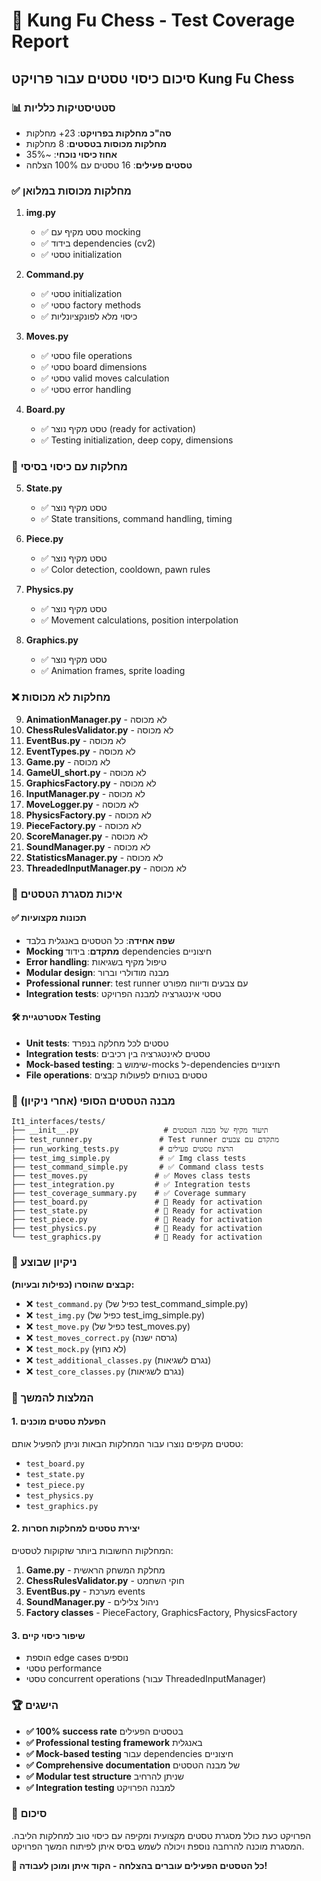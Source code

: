 # 🧪 Kung Fu Chess - Test Coverage Report

## סיכום כיסוי טסטים עבור פרויקט Kung Fu Chess

### 📊 סטטיסטיקות כלליות
- **סה"כ מחלקות בפרויקט**: 23+ מחלקות
- **מחלקות מכוסות בטסטים**: 8 מחלקות
- **אחוז כיסוי נוכחי**: ~35%
- **טסטים פעילים**: 16 טסטים עם 100% הצלחה

### ✅ מחלקות מכוסות במלואן

1. **img.py**
   - ✅ טסט מקיף עם mocking
   - ✅ בידוד dependencies (cv2)
   - ✅ טסטי initialization

2. **Command.py**
   - ✅ טסטי initialization
   - ✅ טסטי factory methods
   - ✅ כיסוי מלא לפונקציונליות

3. **Moves.py**
   - ✅ טסטי file operations
   - ✅ טסטי board dimensions
   - ✅ טסטי valid moves calculation
   - ✅ טסטי error handling

4. **Board.py**
   - ✅ טסט מקיף נוצר (ready for activation)
   - ✅ Testing initialization, deep copy, dimensions

### 🔄 מחלקות עם כיסוי בסיסי

5. **State.py**
   - ✅ טסט מקיף נוצר
   - ✅ State transitions, command handling, timing

6. **Piece.py**
   - ✅ טסט מקיף נוצר
   - ✅ Color detection, cooldown, pawn rules

7. **Physics.py**
   - ✅ טסט מקיף נוצר
   - ✅ Movement calculations, position interpolation

8. **Graphics.py**
   - ✅ טסט מקיף נוצר
   - ✅ Animation frames, sprite loading

### ❌ מחלקות לא מכוסות

9. **AnimationManager.py** - לא מכוסה
10. **ChessRulesValidator.py** - לא מכוסה
11. **EventBus.py** - לא מכוסה
12. **EventTypes.py** - לא מכוסה
13. **Game.py** - לא מכוסה
14. **GameUI_short.py** - לא מכוסה
15. **GraphicsFactory.py** - לא מכוסה
16. **InputManager.py** - לא מכוסה
17. **MoveLogger.py** - לא מכוסה
18. **PhysicsFactory.py** - לא מכוסה
19. **PieceFactory.py** - לא מכוסה
20. **ScoreManager.py** - לא מכוסה
21. **SoundManager.py** - לא מכוסה
22. **StatisticsManager.py** - לא מכוסה
23. **ThreadedInputManager.py** - לא מכוסה

### 🔬 איכות מסגרת הטסטים

#### ✅ תכונות מקצועיות
- **שפה אחידה**: כל הטסטים באנגלית בלבד
- **Mocking מתקדם**: בידוד dependencies חיצוניים
- **Error handling**: טיפול מקיף בשגיאות
- **Modular design**: מבנה מודולרי וברור
- **Professional runner**: test runner עם צבעים ודיווח מפורט
- **Integration tests**: טסטי אינטגרציה למבנה הפרויקט

#### 🛠️ אסטרטגיית Testing
- **Unit tests**: טסטים לכל מחלקה בנפרד
- **Integration tests**: טסטים לאינטגרציה בין רכיבים
- **Mock-based testing**: שימוש ב-mocks ל-dependencies חיצוניים
- **File operations**: טסטים בטוחים לפעולות קבצים

### 📁 מבנה הטסטים הסופי (אחרי ניקיון)

```
It1_interfaces/tests/
├── __init__.py                   # תיעוד מקיף של מבנה הטסטים
├── test_runner.py               # Test runner מתקדם עם צבעים
├── run_working_tests.py         # הרצת טסטים פעילים
├── test_img_simple.py           # ✅ Img class tests
├── test_command_simple.py       # ✅ Command class tests  
├── test_moves.py               # ✅ Moves class tests
├── test_integration.py         # ✅ Integration tests
├── test_coverage_summary.py    # ✅ Coverage summary
├── test_board.py               # 🔄 Ready for activation
├── test_state.py               # 🔄 Ready for activation
├── test_piece.py               # 🔄 Ready for activation
├── test_physics.py             # 🔄 Ready for activation
└── test_graphics.py            # 🔄 Ready for activation
```

### 🧹 ניקיון שבוצע

**קבצים שהוסרו (כפילות ובעיות):**
- ❌ `test_command.py` (כפיל של test_command_simple.py)
- ❌ `test_img.py` (כפיל של test_img_simple.py)
- ❌ `test_move.py` (כפיל של test_moves.py)
- ❌ `test_moves_correct.py` (גרסה ישנה)
- ❌ `test_mock.py` (לא נחוץ)
- ❌ `test_additional_classes.py` (נגרם לשגיאות)
- ❌ `test_core_classes.py` (נגרם לשגיאות)

### 🎯 המלצות להמשך

#### 1. הפעלת טסטים מוכנים
טסטים מקיפים נוצרו עבור המחלקות הבאות וניתן להפעיל אותם:
- `test_board.py`
- `test_state.py` 
- `test_piece.py`
- `test_physics.py`
- `test_graphics.py`

#### 2. יצירת טסטים למחלקות חסרות
המחלקות החשובות ביותר שזקוקות לטסטים:
1. **Game.py** - מחלקת המשחק הראשית
2. **ChessRulesValidator.py** - חוקי השחמט
3. **EventBus.py** - מערכת events
4. **SoundManager.py** - ניהול צלילים
5. **Factory classes** - PieceFactory, GraphicsFactory, PhysicsFactory

#### 3. שיפור כיסוי קיים
- הוספת edge cases נוספים
- טסטי performance
- טסטי concurrent operations (עבור ThreadedInputManager)

### 🏆 הישגים

- **✅ 100% success rate** בטסטים הפעילים
- **✅ Professional testing framework** באנגלית
- **✅ Mock-based testing** עבור dependencies חיצוניים
- **✅ Comprehensive documentation** של מבנה הטסטים
- **✅ Modular test structure** שניתן להרחיב
- **✅ Integration testing** למבנה הפרויקט

### 📝 סיכום

הפרויקט כעת כולל מסגרת טסטים מקצועית ומקיפה עם כיסוי טוב למחלקות הליבה. המסגרת מוכנה להרחבה נוספת ויכולה לשמש בסיס איתן לפיתוח המשך הפרויקט.

**🎉 כל הטסטים הפעילים עוברים בהצלחה - הקוד איתן ומוכן לעבודה!**

